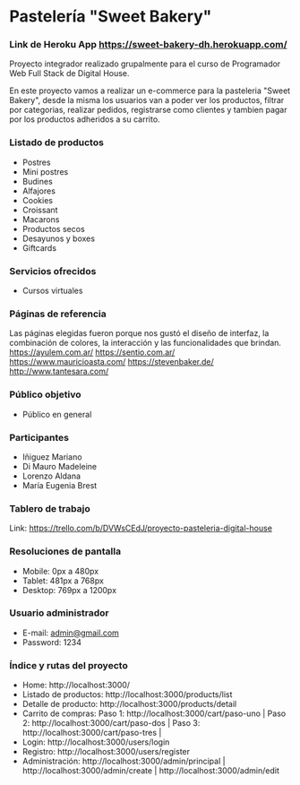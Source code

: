 # Pastelería "Sweet Bakery"
### Link de Heroku App https://sweet-bakery-dh.herokuapp.com/

Proyecto integrador realizado grupalmente para el curso de Programador Web Full Stack de Digital House.

En este proyecto vamos a realizar un e-commerce para la pasteleria "Sweet Bakery", desde la misma los usuarios van a poder ver los productos, filtrar por categorias, realizar pedidos, registrarse como clientes y tambien pagar por los productos adheridos a su carrito.

### Listado de productos
- Postres
- Mini postres
- Budines
- Alfajores
- Cookies
- Croissant
- Macarons
- Productos secos
- Desayunos y boxes
- Giftcards

### Servicios ofrecidos
- Cursos virtuales

### Páginas de referencia
Las páginas elegidas fueron porque nos gustó el diseño de interfaz, la combinación de colores, la interacción y las funcionalidades que brindan.
https://ayulem.com.ar/
https://sentio.com.ar/
https://www.mauricioasta.com/
https://stevenbaker.de/
http://www.tantesara.com/

### Público objetivo
- Público en general

### Participantes
- Iñiguez Mariano
- Di Mauro Madeleine
- Lorenzo Aldana
- María Eugenia Brest

### Tablero de trabajo
Link: https://trello.com/b/DVWsCEdJ/proyecto-pasteleria-digital-house

### Resoluciones de pantalla
- Mobile: 0px a 480px
- Tablet: 481px a 768px
- Desktop: 769px a 1200px

### Usuario administrador
- E-mail: admin@gmail.com
- Password: 1234

### Índice y rutas del proyecto
- Home: http://localhost:3000/
- Listado de productos: http://localhost:3000/products/list
- Detalle de producto: http://localhost:3000/products/detail
- Carrito de compras: 
Paso 1: http://localhost:3000/cart/paso-uno | Paso 2: http://localhost:3000/cart/paso-dos | Paso 3: http://localhost:3000/cart/paso-tres |
- Login: http://localhost:3000/users/login
- Registro: http://localhost:3000/users/register
- Administración: http://localhost:3000/admin/principal |  http://localhost:3000/admin/create | http://localhost:3000/admin/edit